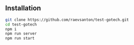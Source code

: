 ## Installation

 ```bash
 git clone https://github.com/raevsanton/test-gotech.git
 cd test-gotech
 npm i
 npm run server
 npm run start
 ```
